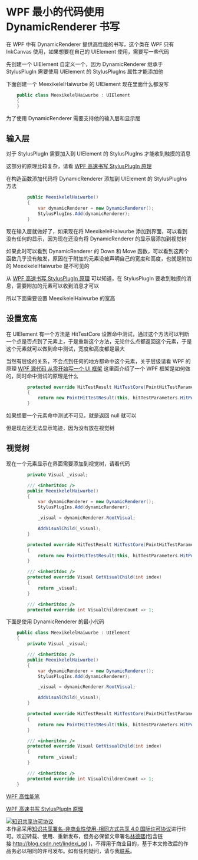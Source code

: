 # WPF 最小的代码使用 DynamicRenderer 书写

在 WPF 中有 DynamicRenderer 提供高性能的书写，这个类在 WPF 只有 InkCanvas 使用，如果想要在自己的 UIElement 使用，需要写一些代码

<!--more-->
<!-- csdn -->

先创建一个 UIElement 自定义一个，因为 DynamicRenderer 继承于 StylusPlugIn 需要使用 UIElement 的 StylusPlugIns 属性才能添加他

下面创建一个 MeexikelelHaiwurbe 的 UIElement 现在里面什么都没写

```csharp
    public class MeexikelelHaiwurbe : UIElement
    {
    }
```

为了使用 DynamicRenderer 需要支持他的输入层和显示层

## 输入层

对于 StylusPlugIn 需要加入到 UIElement 的 StylusPlugIns 才能收到触摸的消息

这部分的原理比较复杂，请看 [WPF 高速书写 StylusPlugIn 原理](https://lindexi.gitee.io/post/WPF-%E9%AB%98%E9%80%9F%E4%B9%A6%E5%86%99-StylusPlugIn-%E5%8E%9F%E7%90%86.html )

在构造函数添加代码将 DynamicRenderer 添加到 UIElement 的 StylusPlugIns 方法

```csharp
        public MeexikelelHaiwurbe()
        {
            var dynamicRenderer = new DynamicRenderer();
            StylusPlugIns.Add(dynamicRenderer);
        }
```

现在输入层就做好了，如果现在将 MeexikelelHaiwurbe 添加到界面，可以看到没有任何的显示，因为现在还没有将 DynamicRenderer 的显示层添加到视觉树

如果此时可以看到 DynamicRenderer 的 Down 和 Move 函数，可以看到这两个函数几乎没有触发，原因在于附加的元素没被声明自己的宽度和高度，也就是附加的 MeexikelelHaiwurbe 是不可见的

从 [WPF 高速书写 StylusPlugIn 原理](https://lindexi.gitee.io/post/WPF-%E9%AB%98%E9%80%9F%E4%B9%A6%E5%86%99-StylusPlugIn-%E5%8E%9F%E7%90%86.html ) 可以知道，在 StylusPlugIn 要收到触摸的消息，需要附加的元素可以收到消息才可以

所以下面需要设置 MeexikelelHaiwurbe 的宽高

## 设置宽高

在 UIElement 有一个方法是 HitTestCore 设置命中测试，通过这个方法可以判断一个点是否点到了元素上，于是重新这个方法，无论什么点都返回这个元素，于是这个元素就可以做到命中测试，宽度和高度都是最大

当然有层级的关系，不会点到任何的地方都命中这个元素，关于层级请看 WPF 的原理 [WPF 源代码 从零开始写一个 UI 框架](https://lindexi.gitee.io/post/WPF-%E6%BA%90%E4%BB%A3%E7%A0%81-%E4%BB%8E%E9%9B%B6%E5%BC%80%E5%A7%8B%E5%86%99%E4%B8%80%E4%B8%AA-UI-%E6%A1%86%E6%9E%B6.html ) 这里面介绍了一个 WPF 框架是如何做的，同时命中测试的原理是什么

```csharp
        protected override HitTestResult HitTestCore(PointHitTestParameters hitTestParameters)
        {
            return new PointHitTestResult(this, hitTestParameters.HitPoint);
        }
```

如果想要一个元素命中测试不可见，就是返回 null 就可以


但是现在还无法显示笔迹，因为没有放在视觉树

## 视觉树

现在一个元素显示在界面需要添加到视觉树，请看代码

```csharp
        private Visual _visual;

        /// <inheritdoc />
        public MeexikelelHaiwurbe()
        {
            var dynamicRenderer = new DynamicRenderer();
            StylusPlugIns.Add(dynamicRenderer);

            _visual = dynamicRenderer.RootVisual;

            AddVisualChild(_visual);
        }

        protected override HitTestResult HitTestCore(PointHitTestParameters hitTestParameters)
        {
            return new PointHitTestResult(this, hitTestParameters.HitPoint);
        }

        /// <inheritdoc />
        protected override Visual GetVisualChild(int index)
        {
            return _visual;
        }

        /// <inheritdoc />
        protected override int VisualChildrenCount => 1;
```

下面是使用 DynamicRenderer 的最小代码

```csharp
    public class MeexikelelHaiwurbe : UIElement
    {
        private Visual _visual;

        /// <inheritdoc />
        public MeexikelelHaiwurbe()
        {
            var dynamicRenderer = new DynamicRenderer();
            StylusPlugIns.Add(dynamicRenderer);

            _visual = dynamicRenderer.RootVisual;

            AddVisualChild(_visual);
        }

        protected override HitTestResult HitTestCore(PointHitTestParameters hitTestParameters)
        {
            return new PointHitTestResult(this, hitTestParameters.HitPoint);
        }

        /// <inheritdoc />
        protected override Visual GetVisualChild(int index)
        {
            return _visual;
        }

        /// <inheritdoc />
        protected override int VisualChildrenCount => 1;
    }
```

[WPF 高性能笔](https://lindexi.gitee.io/post/WPF-%E9%AB%98%E6%80%A7%E8%83%BD%E7%AC%94.html )

[WPF 高速书写 StylusPlugIn 原理](https://lindexi.gitee.io/post/WPF-%E9%AB%98%E9%80%9F%E4%B9%A6%E5%86%99-StylusPlugIn-%E5%8E%9F%E7%90%86.html ) 

<a rel="license" href="http://creativecommons.org/licenses/by-nc-sa/4.0/"><img alt="知识共享许可协议" style="border-width:0" src="https://licensebuttons.net/l/by-nc-sa/4.0/88x31.png" /></a><br />本作品采用<a rel="license" href="http://creativecommons.org/licenses/by-nc-sa/4.0/">知识共享署名-非商业性使用-相同方式共享 4.0 国际许可协议</a>进行许可。欢迎转载、使用、重新发布，但务必保留文章署名[林德熙](http://blog.csdn.net/lindexi_gd)(包含链接:http://blog.csdn.net/lindexi_gd )，不得用于商业目的，基于本文修改后的作品务必以相同的许可发布。如有任何疑问，请与我[联系](mailto:lindexi_gd@163.com)。 
